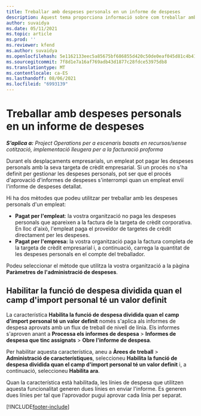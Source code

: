 ```yaml
---
title: Treballar amb despeses personals en un informe de despeses
description: Aquest tema proporciona informació sobre com treballar amb les despeses personals ocasionades pels empleats mentre viatgen amb finalitats empresarials.
author: suvaidya
ms.date: 05/11/2021
ms.topic: article
ms.prod: ''
ms.reviewer: kfend
ms.author: suvaidya
ms.openlocfilehash: 5e1162133eec5a85675bf686855d420c50de0eaf045d81c4b417b6fe66ee19fe
ms.sourcegitcommit: 7f8d1e7a16af769adb43d1877c28fdce53975db8
ms.translationtype: MT
ms.contentlocale: ca-ES
ms.lasthandoff: 08/06/2021
ms.locfileid: "6993139"
---
```

# <a name="work-with-personal-expenses-on-an-expense-report"></a>Treballar amb despeses personals en un informe de despeses

_**S'aplica a:** Project Operations per a escenaris basats en recursos/sense cotització, implementació lleugera per a la facturació proforma_

Durant els desplaçaments empresarials, un empleat pot pagar les despeses personals amb la seva targeta de crèdit empresarial. Si un procés no s'ha definit per gestionar les despeses personals, pot ser que el procés d'aprovació d'informes de despeses s'interrompi quan un empleat enviï l'informe de despeses detallat.

Hi ha dos mètodes que podeu utilitzar per treballar amb les despeses personals d'un empleat:

  - **Pagat per l'empleat**: la vostra organització no paga les despeses personals que apareixen a la factura de la targeta de crèdit corporativa. En lloc d'això, l'empleat paga el proveïdor de targetes de crèdit directament per les despeses. 
  - **Pagat per l'empresa:** la vostra organització paga la factura completa de la targeta de crèdit empresarial i, a continuació, carrega la quantitat de les despeses personals en el compte del treballador.

Podeu seleccionar el mètode que utilitza la vostra organització a la pàgina **Paràmetres de l'administració de despeses**.


## <a name="enable-split-expense-function-when-personal-amount-field-has-value-defined"></a>Habilitar la funció de despesa dividida quan el camp d'import personal té un valor definit

La característica **Habilita la funció de despesa dividida quan el camp d'import personal té un valor definit** només s'aplica als informes de despesa aprovats amb un flux de treball de nivell de línia. Els informes s'aproven anant a **Processa els informes de despesa** > **Informes de despesa que tinc assignats** > **Obre l'informe de despesa**. 

Per habilitar aquesta característica, aneu a **Àrees de treball** > **Administració de característiques**, seleccioneu **Habilita la funció de despesa dividida quan el camp d'import personal té un valor definit** i, a continuació, seleccioneu **Habilita ara**. 

Quan la característica està habilitada, les línies de despesa que utilitzen aquesta funcionalitat generen dues línies en enviar l'informe. Es generen dues línies per tal que l'aprovador pugui aprovar cada línia per separat.


[!INCLUDE[footer-include](../includes/footer-banner.md)]
